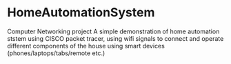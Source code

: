 # HomeAutomationSystem
Computer Networking project 
A simple demonstration of home automation ststem using CISCO packet tracer, using wifi signals to connect and operate different components of the house using smart devices (phones/laptops/tabs/remote etc.)
